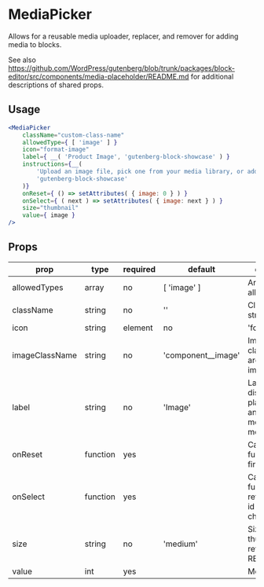 # MediaPicker
Allows for a reusable media uploader, replacer, and remover for adding media to blocks.

See also https://github.com/WordPress/gutenberg/blob/trunk/packages/block-editor/src/components/media-placeholder/README.md for additional descriptions of shared props.

## Usage
``` jsx
<MediaPicker
	className="custom-class-name"
	allowedType={ [ 'image' ] }
	icon="format-image"
	label={ __( 'Product Image', 'gutenberg-block-showcase' ) }
	instructions={__(
		'Upload an image file, pick one from your media library, or add one with a URL.',
		'gutenberg-block-showcase'
	)}
	onReset={ () => setAttributes( { image: 0 } ) }
	onSelect={ ( next ) => setAttributes( { image: next } ) }
	size="thumbnail"
	value={ image }
/>
```

## Props
| prop           | type            | required | default               | description                                                           |
|----------------|-----------------|----------|-----------------------|-----------------------------------------------------------------------|
| allowedTypes   | array           | no       | [ 'image' ]           | Array of allowed types.                                               |
| className      | string          | no       | ''                    | Classname string.                                                     |
| icon           | string|element  | no       | 'format-image'        | Dashicon name or SVG element.                                         |
| imageClassName | string          | no       | 'component__image'    | Image classname around preview image.                                 |
| label          | string          | no       | 'Image'               | Label that displays in the placeholder and in the media picker modal. |
| onReset        | function        | yes      |                       | Callback function that fires on reset.                                |
| onSelect       | function        | yes      |                       | Callback function that returns a media id on media change/upload.     |
| size           | string          | no       | 'medium'              | Size of image thumbnail to return from REST.                          |
| value          | int             | yes      |                       | Media id.                                                             |
